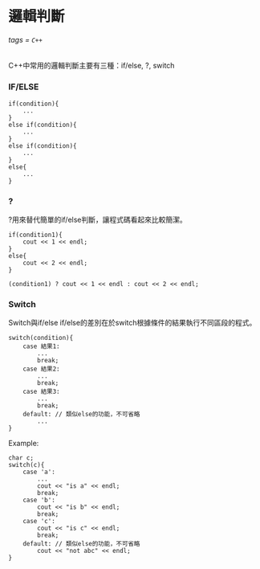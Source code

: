 # 邏輯判斷

###### tags = `C++`

C++中常用的邏輯判斷主要有三種：if/else, ?, switch

### IF/ELSE

```cpp=1
if(condition){
    ...
}
else if(condition){
    ...
}
else if(condition){
    ...
}
else{
    ...
}
```

### ?
?用來替代簡單的if/else判斷，讓程式碼看起來比較簡潔。
```cpp=1
if(condition1){
    cout << 1 << endl;
}
else{
    cout << 2 << endl;
}

(condition1) ? cout << 1 << endl : cout << 2 << endl;

```

### Switch
Switch與if/else if/else的差別在於switch根據條件的結果執行不同區段的程式。

```cpp=1
switch(condition){
    case 結果1:
        ...
        break;
    case 結果2:
        ...
        break;
    case 結果3:
        ...
        break;
    default: // 類似else的功能，不可省略
        ...
}
```
Example:
```cpp=1
char c;
switch(c){
    case 'a':
        ...
        cout << "is a" << endl;
        break;
    case 'b':
        cout << "is b" << endl;
        break;
    case 'c':
        cout << "is c" << endl;
        break;
    default: // 類似else的功能，不可省略
        cout << "not abc" << endl;
}

```